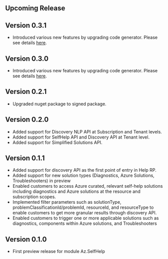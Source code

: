 <!--
    Please leave this section at the top of the change log.

    Changes for the upcoming release should go under the section titled "Upcoming Release", and should adhere to the following format:

    ## Upcoming Release
    * Overview of change #1
        - Additional information about change #1
    * Overview of change #2
        - Additional information about change #2
        - Additional information about change #2
    * Overview of change #3
    * Overview of change #4
        - Additional information about change #4

    ## YYYY.MM.DD - Version X.Y.Z (Previous Release)
    * Overview of change #1
        - Additional information about change #1
-->
## Upcoming Release

## Version 0.3.1
* Introduced various new features by upgrading code generator. Please see details [here](https://github.com/Azure/azure-powershell/blob/main/documentation/Autorest-powershell-v4-new-features.md).

## Version 0.3.0
* Introduced various new features by upgrading code generator. Please see details [here](https://github.com/Azure/azure-powershell/blob/main/documentation/Autorest-powershell-v4-new-features.md).

## Version 0.2.1
* Upgraded nuget package to signed package.

## Version 0.2.0
* Added support for Discovery NLP API at Subscription and Tenant levels.
* Added support for SelfHelp API and Discovery API at Tenant level.
* Added support for Simplified Solutions API.

## Version 0.1.1
* Added support for discovery API as the first point of entry in Help RP.
* Added support for new solution types (Diagnostics, Azure Solutions, Troubleshooters) in preview
* Enabled customers to access Azure curated, relevant self-help solutions including diagnostics and Azure solutions at the resource and subscription scopes.
* Implemented filter parameters such as solutionType, problemClassificationId/problemId, resourceId, and resourceType to enable customers to get more granular results through discovery API.
* Enabled customers to trigger one or more applicable solutions such as diagnostics, components within Azure solutions, and Troubleshooters

## Version 0.1.0
* First preview release for module Az.SelfHelp

